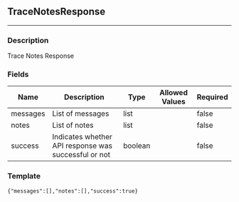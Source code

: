 ## TraceNotesResponse
---
### Description
Trace Notes Response
### Fields
| Name | Description | Type | Allowed Values | Required |
| ---- | ----------- | ---- | -------------- | -------- |
| messages | List of messages | list |  | false |
| notes | List of notes | list |  | false |
| success | Indicates whether API response was successful or not | boolean |  | false |
### Template
```
{"messages":[],"notes":[],"success":true}
```
